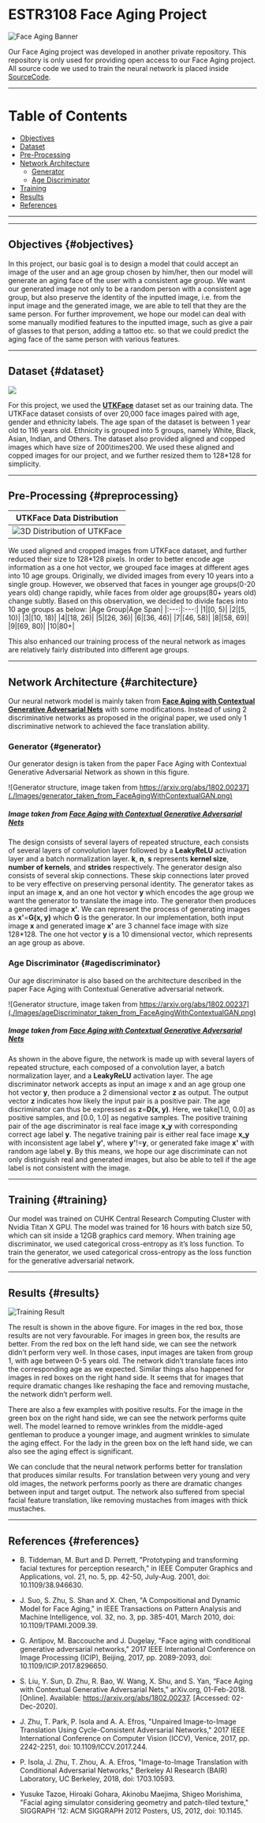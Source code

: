 # ESTR3108 Face Aging Project

![Face Aging Banner](https://www.lovethatface.com/files/2013/04/agingface2.jpg)

Our Face Aging project was developed in another private repository.
This repository is only used for providing open access to our Face Aging project.
All source code we used to train the neural network is placed inside [SourceCode](./SourceCode).

***

# Table of Contents
- [Objectives](#objectives)
- [Dataset](#dataset)
- [Pre-Processing](#preprocessing)
- [Network Architecture](#architecture)
    - [Generator](#generator)
    - [Age Discriminator](#agediscriminator)
- [Training](#training)
- [Results](#results)
- [References](#references)

***

***

## Objectives {#objectives}
In this project, our basic goal is to design a model that could accept an image of the user and an age group chosen by him/her, then our model will generate an aging face of the user with a consistent age group. We want our generated image not only to be a random person with a consistent age group, but also preserve the identity of the inputted image, i.e. from the input image and the generated image, we are able to tell that they are the same person. For further improvement, we hope our model can deal with some manually modified features to the inputted image, such as give a pair of glasses to that person, adding a tattoo etc. so that we could predict the aging face of the same person with various features.

***

## Dataset {#dataset}
![](https://susanqq.github.io/UTKFace/icon/logoWall2.jpg)

For this project, we used the [**UTKFace**](https://susanqq.github.io/UTKFace/) dataset set as our training data. The UTKFace dataset consists of over 20,000 face images paired with age, gender and ethnicity labels. The age span of the dataset is between 1 year old to 116 years old. Ethnicity is grouped into 5 groups, namely White, Black, Asian, Indian, and Others. The dataset also provided aligned and copped images which have size of 200\times200. We used these aligned and copped images for our project, and we further resized them to 128*128 for simplicity. 

***

## Pre-Processing {#preprocessing}
|UTKFace Data Distribution|
|:---:|
|![3D Distribution of UTKFace](./Images/UTKFaceDistribution3D.png)|

We used aligned and cropped images from UTKFace dataset, and further reduced their size to 128*128 pixels. In order to better encode age information as a one hot vector, we grouped face images at different ages into 10 age groups. Originally, we divided images from every 10 years into a single group. However, we observed that faces in younger age groups(0-20 years old) change rapidly, while faces from older age groups(80+ years old) change subtly. Based on this observation, we decided to divide faces into 10 age groups as below:
|Age Group|Age Span|
|:---:|:---:|
|1|[0, 5)|
|2|[5, 10)|
|3|[10, 18)|
|4|[18, 26)|
|5|[26, 36)|
|6|[36, 46)|
|7|[46, 58)|
|8|[58, 69)|
|9|[69, 80)|
|10|80+|

This also enhanced our training process of the neural network as images are relatively fairly distributed into different age groups.

***

## Network Architecture {#architecture}
Our neural network model is mainly taken from [**Face Aging with Contextual Generative Adversarial Nets**](https://arxiv.org/abs/1802.00237) with some modifications. Instead of using 2 discriminative networks as proposed in the original paper, we used only 1 discriminative network to achieved the face translation ability.


### Generator {#generator}
Our generator design is taken from the paper Face Aging with Contextual Generative Adversarial Network as shown in this figure.

![Generator structure, image taken from https://arxiv.org/abs/1802.00237](./Images/generator_taken_from_FaceAgingWithContextualGAN.png)
##### Image taken from [**Face Aging with Contextual Generative Adversarial Nets**](https://arxiv.org/abs/1802.00237)

The design consists of several layers of repeated structure, each consists of several layers of convolution layer followed by a **LeakyReLU** activation layer and a batch normalization layer. **k**, **n**, **s** represents **kernel size**, **number of kernels**, and **strides** respectively. The generator design also consists of several skip connections. These skip connections later proved to be very effective on preserving personal identity. The generator takes as input an image **x**, and an one hot vector **y** which encodes the age group we want the generator to translate the image into. The generator then produces a generated image **x'**. We can represent the process of generating images as **x'**=**G(x, y)** which **G** is the generator. In our implementation, both input image **x** and generated image **x'** are 3 channel face image with size 128*128. The one hot vector **y** is a 10 dimensional vector, which represents an age group as above.

### Age Discriminator {#agediscriminator}
Our age discriminator is also based on the architecture described in the paper Face Aging with Contextual Generative adversarial network.

![Generator structure, image taken from https://arxiv.org/abs/1802.00237](./Images/ageDiscriminator_taken_from_FaceAgingWithContextualGAN.png)
##### Image taken from [**Face Aging with Contextual Generative Adversarial Nets**](https://arxiv.org/abs/1802.00237)

As shown in the above figure, the network is made up with several layers of repeated structure, each composed of a convolution layer, a batch normalization layer, and a **LeakyReLU** activation layer. The age discriminator network accepts as input an image x and an age group one hot vector **y**, then produce a 2 dimensional vector **z** as output. The output vector **z** indicates how likely the input pair is a positive pair. The age discriminator can thus be expressed as **z**=**D(x, y)**. Here, we take[1.0, 0.0] as positive samples, and [0.0, 1.0] as negative samples. The positive training pair of the age discriminator is real face image **x_y** with corresponding correct age label **y**. The negative training pair is either real face image **x_y** with inconsistent age label **y'**, where **y'**!=**y**, or generated fake image **x'** with random age label **y**. By this means, we hope our age discriminate can not only distinguish real and generated images, but also be able to tell if the age label is not consistent with the image.

***

## Training {#training}
Our model was trained on CUHK Central Research Computing Cluster with Nvidia Titan X GPU. The model was trained for 16 hours with batch size 50, which can sit inside a 12GB graphics card memory. When training age discriminator, we used categorical cross-entropy as it’s loss function. To train the generator, we used categorical cross-entropy as the loss function for the generative adversarial network.

***

## Results {#results}
![Training Result](./ResultSample/finalResult_with_boxs_shorter.jpg)

The result is shown in the above figure. For images in the red box, those results are not very favourable. For images in green box, the results are better.
From the red box on the left hand side, we can see the network didn’t perform very well. In those cases, input images are taken from group 1, with age between 0-5 years old. The network didn’t translate faces into the corresponding age as we expected. Similar things also happened for images in red boxes on the right hand side. It seems that for images that require dramatic changes like reshaping the face and removing mustache, the network didn’t perform well.


There are also a few examples with positive results. For the image in the green box on the right hand side, we can see the network performs quite well. The model learned to remove wrinkles from the middle-aged gentleman to produce a younger image, and augment wrinkles to simulate the aging effect. For the lady in the green box on the left hand side, we can also see the aging effect is significant.


We can conclude that the neural network performs better for translation that produces similar results. For translation between very young and very old images, the network performs poorly as there are dramatic changes between input and target output. The network also suffered from special facial feature translation, like removing mustaches from images with thick mustaches. 


***

## References {#references}

- B. Tiddeman, M. Burt and D. Perrett, "Prototyping and transforming facial textures for perception research," in IEEE Computer Graphics and Applications, vol. 21, no. 5, pp. 42-50, July-Aug. 2001, doi: 10.1109/38.946630.

- J. Suo, S. Zhu, S. Shan and X. Chen, "A Compositional and Dynamic Model for Face Aging," in IEEE Transactions on Pattern Analysis and Machine Intelligence, vol. 32, no. 3, pp. 385-401, March 2010, doi: 10.1109/TPAMI.2009.39.

- G. Antipov, M. Baccouche and J. Dugelay, "Face aging with conditional generative adversarial networks," 2017 IEEE International Conference on Image Processing (ICIP), Beijing, 2017, pp. 2089-2093, doi: 10.1109/ICIP.2017.8296650.

- S. Liu, Y. Sun, D. Zhu, R. Bao, W. Wang, X. Shu, and S. Yan, “Face Aging with Contextual Generative Adversarial Nets,” arXiv.org, 01-Feb-2018. [Online]. Available: https://arxiv.org/abs/1802.00237. [Accessed: 02-Dec-2020]. 

- J. Zhu, T. Park, P. Isola and A. A. Efros, "Unpaired Image-to-Image Translation Using Cycle-Consistent Adversarial Networks," 2017 IEEE International Conference on Computer Vision (ICCV), Venice, 2017, pp. 2242-2251, doi: 10.1109/ICCV.2017.244.

- P. Isola, J. Zhu, T. Zhou, A. A. Efros, "Image-to-Image Translation with Conditional Adversarial Networks,"  Berkeley AI Research (BAIR) Laboratory, UC Berkeley, 2018, doi: 1703.10593.

- Yusuke Tazoe, Hiroaki Gohara, Akinobu Maejima, Shigeo Morishima, "Facial aging simulator considering geometry and patch-tiled texture," SIGGRAPH '12: ACM SIGGRAPH 2012 Posters, US, 2012, doi: 10.1145.
